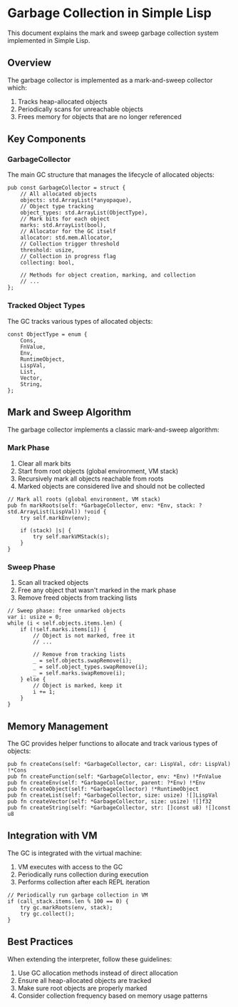 # Garbage Collection in Simple Lisp

This document explains the mark and sweep garbage collection system implemented in Simple Lisp.

## Overview

The garbage collector is implemented as a mark-and-sweep collector which:
1. Tracks heap-allocated objects
2. Periodically scans for unreachable objects
3. Frees memory for objects that are no longer referenced

## Key Components

### GarbageCollector

The main GC structure that manages the lifecycle of allocated objects:

```zig
pub const GarbageCollector = struct {
    // All allocated objects
    objects: std.ArrayList(*anyopaque),
    // Object type tracking
    object_types: std.ArrayList(ObjectType),
    // Mark bits for each object
    marks: std.ArrayList(bool),
    // Allocator for the GC itself
    allocator: std.mem.Allocator,
    // Collection trigger threshold
    threshold: usize,
    // Collection in progress flag
    collecting: bool,
    
    // Methods for object creation, marking, and collection
    // ...
};
```

### Tracked Object Types

The GC tracks various types of allocated objects:

```zig
const ObjectType = enum {
    Cons,
    FnValue,
    Env,
    RuntimeObject,
    LispVal,
    List,
    Vector,
    String,
};
```

## Mark and Sweep Algorithm

The garbage collector implements a classic mark-and-sweep algorithm:

### Mark Phase

1. Clear all mark bits
2. Start from root objects (global environment, VM stack)
3. Recursively mark all objects reachable from roots
4. Marked objects are considered live and should not be collected

```zig
// Mark all roots (global environment, VM stack)
pub fn markRoots(self: *GarbageCollector, env: *Env, stack: ?std.ArrayList(LispVal)) !void {
    try self.markEnv(env);
    
    if (stack) |s| {
        try self.markVMStack(s);
    }
}
```

### Sweep Phase

1. Scan all tracked objects
2. Free any object that wasn't marked in the mark phase
3. Remove freed objects from tracking lists

```zig
// Sweep phase: free unmarked objects
var i: usize = 0;
while (i < self.objects.items.len) {
    if (!self.marks.items[i]) {
        // Object is not marked, free it
        // ...
        
        // Remove from tracking lists
        _ = self.objects.swapRemove(i);
        _ = self.object_types.swapRemove(i);
        _ = self.marks.swapRemove(i);
    } else {
        // Object is marked, keep it
        i += 1;
    }
}
```

## Memory Management

The GC provides helper functions to allocate and track various types of objects:

```zig
pub fn createCons(self: *GarbageCollector, car: LispVal, cdr: LispVal) !*Cons
pub fn createFunction(self: *GarbageCollector, env: *Env) !*FnValue
pub fn createEnv(self: *GarbageCollector, parent: ?*Env) !*Env
pub fn createObject(self: *GarbageCollector) !*RuntimeObject
pub fn createList(self: *GarbageCollector, size: usize) ![]LispVal
pub fn createVector(self: *GarbageCollector, size: usize) ![]f32
pub fn createString(self: *GarbageCollector, str: []const u8) ![]const u8
```

## Integration with VM

The GC is integrated with the virtual machine:

1. VM executes with access to the GC
2. Periodically runs collection during execution
3. Performs collection after each REPL iteration

```zig
// Periodically run garbage collection in VM
if (call_stack.items.len % 100 == 0) {
    try gc.markRoots(env, stack);
    try gc.collect();
}
```

## Best Practices

When extending the interpreter, follow these guidelines:

1. Use GC allocation methods instead of direct allocation
2. Ensure all heap-allocated objects are tracked
3. Make sure root objects are properly marked
4. Consider collection frequency based on memory usage patterns